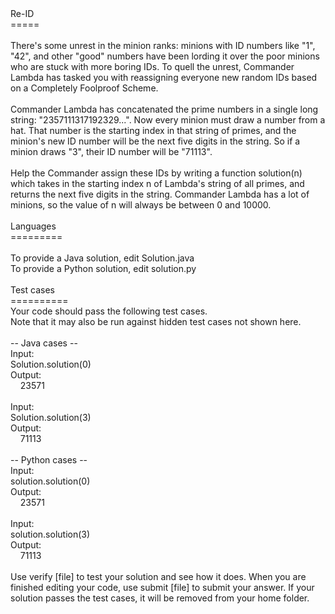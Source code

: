 <div role="alert"><div style="width: 100%;">Re-ID<br>=====<br><br><span style="white-space: pre-wrap">There's some unrest in the minion ranks: minions with ID numbers like "1", "42", and other "good" numbers have been lording it over the poor minions who are stuck with more boring IDs. To quell the unrest, Commander Lambda has tasked you with reassigning everyone new random IDs based on a Completely Foolproof Scheme. <br><br>Commander Lambda has concatenated the prime numbers in a single long string: "2357111317192329...". Now every minion must draw a number from a hat. That number is the starting index in that string of primes, and the minion's new ID number will be the next five digits in the string. So if a minion draws "3", their ID number will be "71113". <br><br>Help the Commander assign these IDs by writing a function solution(n) which takes in the starting index n of Lambda's string of all primes, and returns the next five digits in the string. Commander Lambda has a lot of minions, so the value of n will always be between 0 and 10000.</span><br><br>Languages<br>=========<br><br>To provide a Java solution, edit <span class="term-yellow">Solution.java</span><br>To provide a Python solution, edit <span class="term-yellow">solution.py</span><br><br>Test cases<br>==========<br>Your code should pass the following test cases.<br>Note that it may also be run against hidden test cases not shown here.<br><br>-- Java cases -- <br>Input:<br>Solution.solution(0)<br>Output:<br>&nbsp;&nbsp;&nbsp;&nbsp;23571<br><br>Input:<br>Solution.solution(3)<br>Output:<br>&nbsp;&nbsp;&nbsp;&nbsp;71113<br><br>-- Python cases -- <br>Input:<br>solution.solution(0)<br>Output:<br>&nbsp;&nbsp;&nbsp;&nbsp;23571<br><br>Input:<br>solution.solution(3)<br>Output:<br>&nbsp;&nbsp;&nbsp;&nbsp;71113<br><br>Use <span class="term-yellow">verify [file]</span> to test your solution and see how it does. When you are finished editing your code, use <span class="term-yellow">submit [file]</span> to submit your answer. If your solution passes the test cases, it will be removed from your home folder.</div></div>